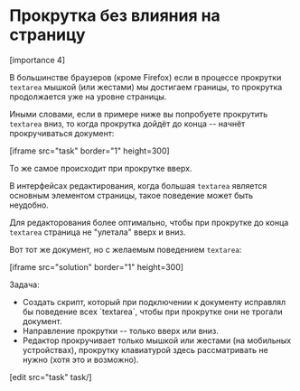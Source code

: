 # Прокрутка без влияния на страницу

[importance 4]

В большинстве браузеров (кроме Firefox) если в процессе прокрутки `textarea` мышкой (или жестами) мы достигаем границы, то прокрутка продолжается уже на уровне страницы.

Иными словами, если в примере ниже вы попробуете прокрутить `textarea` вниз, то когда прокрутка дойдёт до конца -- начнёт прокручиваться документ:

[iframe src="task" border="1" height=300]

То же самое происходит при прокрутке вверх.

В интерфейсах редактирования, когда большая `textarea` является основным элементом страницы, такое поведение может быть неудобно. 

Для редакторования более оптимально, чтобы при прокрутке до конца `textarea` страница не "улетала" вверх и вниз.

Вот тот же документ, но с желаемым поведением `textarea`:

[iframe src="solution" border="1" height=300]

Задача: 
<ul>
<li>Создать скрипт, который при подключении к документу исправлял бы поведение всех `textarea`, чтобы при прокрутке они не трогали документ.</li>
<li>Направление прокрутки -- только вверх или вниз.</li>
<li>Редактор прокручивает только мышкой или жестами (на мобильных устройствах), прокрутку клавиатурой здесь рассматривать не нужно (хотя это и возможно).</li>
</ul>

[edit src="task" task/]